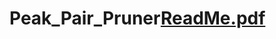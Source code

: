 # Peak_Pair_Pruner[ReadMe.pdf](https://github.com/QibinZhangLab/Peak_Pair_Pruner/files/10911874/ReadMe.pdf)
